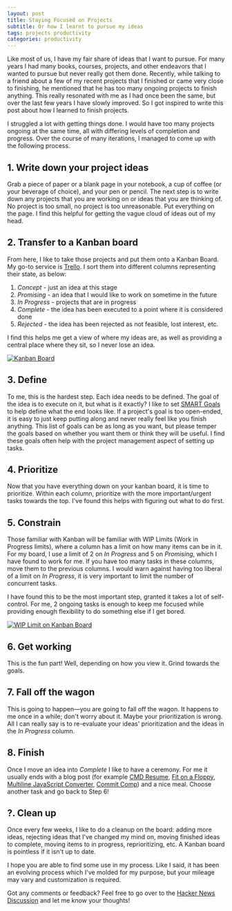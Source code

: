 ```yaml
---
layout: post
title: Staying Focused on Projects
subtitle: Or how I learnt to pursue my ideas
tags: projects productivity
categories: productivity
---
```


Like most of us, I have my fair share of ideas that I want to pursue. For many years I had many books, courses, projects, and other endeavors that I wanted to pursue but never really got them done. Recently, while talking to a friend about a few of my recent projects that I finished or came very close to finishing, he mentioned that he has too many ongoing projects to finish anything. This really resonated with me as I had once been the same, but over the last few years I have slowly improved. So I got inspired to write this post about how I learned to finish projects.

I struggled a lot with getting things done. I would have too many projects ongoing at the same time, all with differing levels of completion and progress. Over the course of many iterations, I managed to come up with the following process.

## 1. Write down your project ideas
Grab a piece of paper or a blank page in your notebook, a cup of coffee (or your beverage of choice), and your pen or pencil. The next step is to write down any projects that you are working on or ideas that you are thinking of. No project is too small, no project is too unreasonable. Put everything on the page. I find this helpful for getting the vague cloud of ideas out of my head.

## 2. Transfer to a Kanban board
From here, I like to take those projects and put them onto a Kanban Board. My go-to service is [Trello](https://trello.com/). I sort them into different columns representing their state, as below:
1. *Concept* - just an idea at this stage
2. *Promising* - an idea that I would like to work on sometime in the future
3. *In Progress* - projects that are in progress
4. *Complete* - the idea has been executed to a point where it is considered done
5. *Rejected* - the idea has been rejected as not feasible, lost interest, etc.

I find this helps me get a view of where my ideas are, as well as providing a central place where they sit, so I never lose an idea.

<p class="center">
    <a href="https://twitter.com/sonniesedge/status/913282229408866304">
        <img src="{{site.baseurl}}/img/2019-11-18-staying-focused/in-progress.png" alt="Kanban Board">
    </a>
</p>

## 3. Define
To me, this is the hardest step. Each idea needs to be defined. The goal of the idea is to execute on it, but what is it exactly? I like to set [SMART Goals](https://corporatefinanceinstitute.com/resources/knowledge/other/smart-goal/) to help define what the end looks like. If a project's goal is too open-ended, it is easy to just keep putting along and never really feel like you finish anything. This list of goals can be as long as you want, but please temper the goals based on whether you want them or think they will be useful. I find these goals often help with the project management aspect of setting up tasks.

## 4. Prioritize
Now that you have everything down on your kanban board, it is time to prioritize. Within each column, prioritize with the more important/urgent tasks towards the top. I've found this helps with figuring out what to do first.

## 5. Constrain
Those familiar with Kanban will be familiar with WIP Limits (Work in Progress limits), where a column has a limit on how many items can be in it. For my board, I use a limit of 2 on *In Progress* and 5 on *Promising*, which I have found to work for me. If you have too many tasks in these columns, move them to the previous columns. I would warn against having too liberal of a limit on *In Progress*, it is very important to limit the number of concurrent tasks.

I have found this to be the most important step, granted it takes a lot of self-control. For me, 2 ongoing tasks is enough to keep me focused while providing enough flexibility to do something else if I get bored.

<p class="center">
    <a href="https://twitter.com/sonniesedge/status/913282229408866304">
        <img src="{{site.baseurl}}/img/2019-11-18-staying-focused/wip-limit.png" alt="WIP Limit on Kanban Board">
    </a>
</p>

## 6. Get working
This is the fun part! Well, depending on how you view it. Grind towards the goals.

## 7. Fall off the wagon
This is going to happen—you are going to fall off the wagon. It happens to me once in a while; don't worry about it. Maybe your prioritization is wrong. All I can really say is to re-evaluate your ideas' prioritization and the ideas in the *In Progress* column.

## 8. Finish
Once I move an idea into *Complete* I like to have a ceremony. For me it usually ends with a blog post (for example [CMD Resume](https://brendonbody.blog/2019/01/07/cmd-resume/), [Fit on a Floppy](https://brendonbody.blog/2019/11/13/fit-on-a-floppy/), [Multiline JavaScript Converter](https://brendonbody.blog/2019/11/12/multiline-javascript-converter/), [Commit Comp](https://brendonbody.blog/2019/04/28/commit-competition/)) and a nice meal. Choose another task and go back to Step 6!

## ?. Clean up
Once every few weeks, I like to do a cleanup on the board: adding more ideas, rejecting ideas that I've changed my mind on, moving finished ideas to complete, moving items to in progress, reprioritizing, etc. A Kanban board is pointless if it isn't up to date.

I hope you are able to find some use in my process. Like I said, it has been an evolving process which I've molded for my purpose, but your mileage may vary and customization is required.

Got any comments or feedback? Feel free to go over to the [Hacker News Discussion](https://news.ycombinator.com/item?id=21559581) and let me know your thoughts!